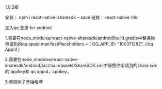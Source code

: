1.0.2版

安装：   npm i react-native-sharesdk --save
链接：   react-native link

加入qq 登录 for android

1.需要在node_modules/react-native-sharesdk/android/build.gradle中替换你申请到的qq appid
         manifestPlaceholders = [
                QQ_APP_ID: "100371282", //qq AppId
         ]
  

2.需要在node_modules/react-native-sharesdk/android/src/main/assets/ShareSDK.xml中替换你申请到的share sdk的 appkey和 qq  appid，appkey。
   <ShareSDK
        AppKey = "androidv1101"/> <!-- 修改成你在sharesdk后台注册的应用的appkey"-->

   <QQ
        Id="7"
        SortId="7"
        AppId="100371282"
        AppKey="aed9b0303e3ed1e27bae87c33761161d"
        ShareByAppClient="true"
        Enable="true" />

3.参照例子开始哈啤
